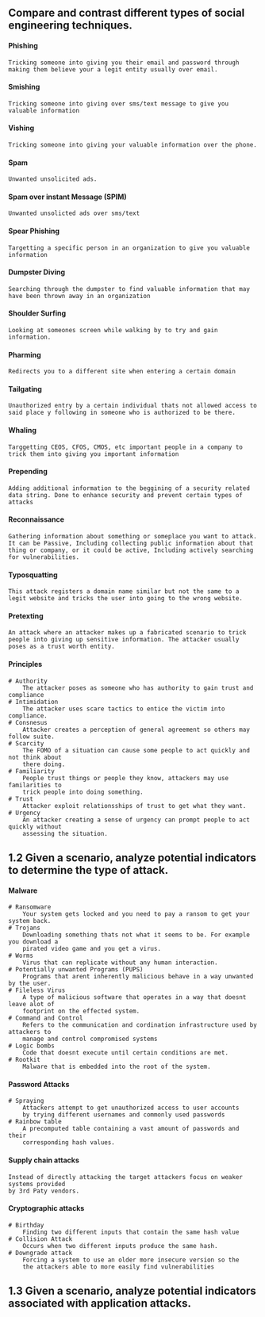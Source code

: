 ## Compare and contrast different types of social engineering techniques.

#### Phishing
	Tricking someone into giving you their email and password through making them believe your a legit entity usually over email.
#### Smishing
	Tricking someone into giving over sms/text message to give you valuable information
#### Vishing
	Tricking someone into giving your valuable information over the phone.
#### Spam
	Unwanted unsolicited ads.
#### Spam over instant Message (SPIM)
	Unwanted unsolicted ads over sms/text
#### Spear Phishing
	Targetting a specific person in an organization to give you valuable information
#### Dumpster Diving
	Searching through the dumpster to find valuable information that may have been thrown away in an organization
#### Shoulder Surfing
	Looking at someones screen while walking by to try and gain information.
#### Pharming
	Redirects you to a different site when entering a certain domain
#### Tailgating
	Unauthorized entry by a certain individual thats not allowed access to said place y following in someone who is authorized to be there.
#### Whaling
	Targgetting CEOS, CFOS, CMOS, etc important people in a company to trick them into giving you important information
#### Prepending
	Adding additional information to the beggining of a security related data string. Done to enhance security and prevent certain types of attacks
#### Reconnaissance
	Gathering information about something or someplace you want to attack. It can be Passive, Including collecting public information about that thing or company, or it could be active, Including actively searching for vulnerabilities.
#### Typosquatting
	This attack registers a domain name similar but not the same to a legit website and tricks the user into going to the wrong website.
#### Pretexting
	An attack where an attacker makes up a fabricated scenario to trick people into giving up sensitive information. The attacker usually poses as a trust worth entity.
#### Principles
	# Authority
		The attacker poses as someone who has authority to gain trust and compliance
	# Intimidation
		The attacker uses scare tactics to entice the victim into compliance.
	# Consnesus
		Attacker creates a perception of general agreement so others may follow suite.
	# Scarcity
		The FOMO of a situation can cause some people to act quickly and not think about
		there doing.
	# Familiarity
		People trust things or people they know, attackers may use familarities to 
		trick people into doing something.
	# Trust
		Attacker exploit relationsships of trust to get what they want.
	# Urgency
		An attacker creating a sense of urgency can prompt people to act quickly without
		assessing the situation.
## 1.2 Given a scenario, analyze potential indicators to determine the type of attack.

#### Malware
	# Ransomware
		Your system gets locked and you need to pay a ransom to get your system back.
	# Trojans
		Downloading something thats not what it seems to be. For example you download a
		pirated video game and you get a virus.
	# Worms
		Virus that can replicate without any human interaction.
	# Potentially unwanted Programs (PUPS)
		Programs that arent inherently malicious behave in a way unwanted by the user.
	# Fileless Virus
		A type of malicious software that operates in a way that doesnt leave alot of
		footprint on the effected system.
	# Command and Control
		Refers to the communication and cordination infrastructure used by attackers to 
		manage and control compromised systems
	# Logic bombs
		Code that doesnt execute until certain conditions are met.
	# Rootkit
		Malware that is embedded into the root of the system.
#### Password Attacks
	# Spraying
		Attackers attempt to get unauthorized access to user accounts 
		by trying different usernames and commonly used passwords
	# Rainbow table
		A precomputed table containing a vast amount of passwords and their
		corresponding hash values.
#### Supply chain attacks
	Instead of directly attacking the target attackers focus on weaker systems provided
	by 3rd Paty vendors.
#### Cryptographic attacks
	# Birthday
		Finding two different inputs that contain the same hash value
	# Collision Attack
		Occurs when two different inputs produce the same hash.
	# Downgrade attack
		Forcing a system to use an older more insecure version so the
		the attackers able to more easily find vulnerabilities
## 1.3 Given a scenario, analyze potential indicators associated with application attacks.

